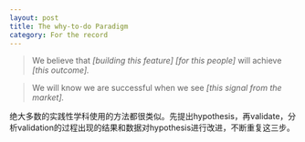 ```yaml
---
layout: post
title: The why-to-do Paradigm
category: For the record
---
```


>We believe that 
<em>[building this feature]</em>
<em>[for this people]</em>
will achieve
<em>[this outcome].</em>

>We will know we are successful when we see
<em>[this signal from the market].</em>

绝大多数的实践性学科使用的方法都很类似。先提出hypothesis，再validate，分析validation的过程出现的结果和数据对hypothesis进行改进，不断重复这三步。
 
